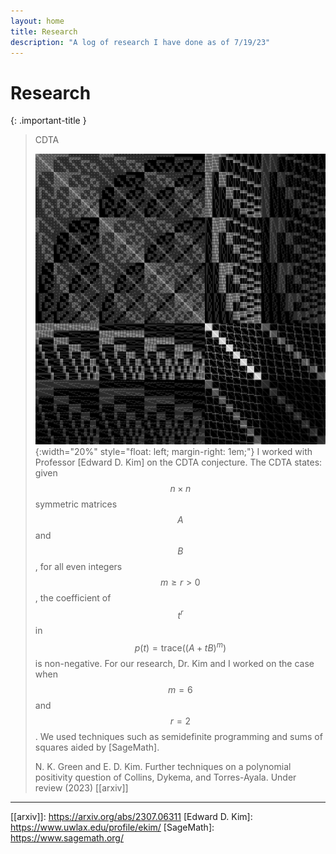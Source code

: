 ```yaml
---
layout: home
title: Research
description: "A log of research I have done as of 7/19/23"
---
```

# Research

<script src="https://polyfill.io/v3/polyfill.min.js?features=es6"></script>
<script id="MathJax-script" async src="https://cdn.jsdelivr.net/npm/mathjax@3/es5/tex-mml-chtml.js"></script>


{: .important-title }
> CDTA
>
> ![image of matrix where the entries are converted to grayscale values](images/Un8.jpg){:width="20%" style="float: left; margin-right: 1em;"}
> I worked with Professor [Edward D. Kim] on the CDTA conjecture. The CDTA states: given $$n\times n$$ symmetric matrices $$A$$ and $$B$$, for all even integers $$m\geq r > 0$$, the coefficient of $$t^r$$ in $$p(t)=\mathsf{trace}((A+tB)^m)$$ is non-negative. For our research, Dr. Kim and I worked on the case when $$m = 6$$ and $$r = 2$$. We used techniques such as semidefinite programming and sums of squares aided by [SageMath].
>
> N. K. Green and E. D. Kim. Further techniques on a polynomial positivity question of Collins, Dykema, and Torres-Ayala. Under review (2023) [[arxiv]]



----

[[arxiv]]: https://arxiv.org/abs/2307.06311
[Edward D. Kim]: https://www.uwlax.edu/profile/ekim/
[SageMath]: https://www.sagemath.org/
